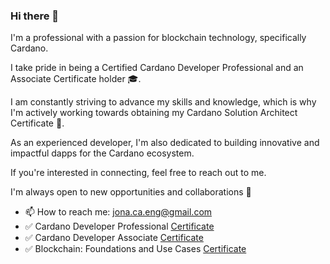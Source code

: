 ### Hi there 👋

I'm a professional with a passion for blockchain technology, specifically Cardano.

I take pride in being a Certified Cardano Developer Professional and an Associate Certificate holder 🎓.

I am constantly striving to advance my skills and knowledge, which is why I'm actively working towards obtaining my Cardano Solution Architect Certificate 🧐. 

As an experienced developer, I'm also dedicated to building innovative and impactful dapps for the Cardano ecosystem. 

If you're interested in connecting, feel free to reach out to me. 

I'm always open to new opportunities and collaborations 🤝

- 📫 How to reach me: jona.ca.eng@gmail.com
- ✅ Cardano Developer Professional [Certificate](https://www.credly.com/badges/8481646e-c53d-4ca8-ac3e-09f1ec2cdc78/public_url)
- ✅ Cardano Developer Associate [Certificate](https://www.credly.com/badges/895b9391-4e7d-4227-aa5f-4df625a3539f/public_url)
- ✅ Blockchain: Foundations and Use Cases [Certificate](https://coursera.org/share/357f5605cc37c58a89a2d1086d439621)



<!--
**solidsnakedev/solidsnakedev** is a ✨ _special_ ✨ repository because its `README.md` (this file) appears on your GitHub profile.

Here are some ideas to get you started:

- 🔭 I’m currently working on ...
- 🌱 I’m currently learning ...
- 👯 I’m looking to collaborate on ...
- 🤔 I’m looking for help with ...
- 💬 Ask me about ...
- 📫 How to reach me: ...
- 😄 Pronouns: ...
- ⚡ Fun fact: ...
-->
